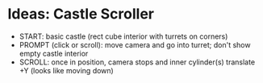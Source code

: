 # Ideas: Castle Scroller

- START: basic castle (rect cube interior with turrets on corners)
- PROMPT (click or scroll): move camera and go into turret; don't show empty castle interior
- SCROLL: once in position, camera stops and inner cylinder(s) translate +Y (looks like moving down)